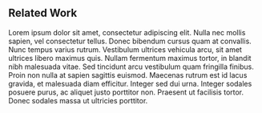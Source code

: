 ## Related Work
Lorem ipsum dolor sit amet, consectetur adipiscing elit. Nulla nec mollis sapien, vel consectetur tellus. Donec bibendum cursus quam at convallis. Nunc tempus varius rutrum. Vestibulum ultrices vehicula arcu, sit amet ultrices libero maximus quis. Nullam fermentum maximus tortor, in blandit nibh malesuada vitae. Sed tincidunt arcu vestibulum quam fringilla finibus. Proin non nulla at sapien sagittis euismod. Maecenas rutrum est id lacus gravida, et malesuada diam efficitur. Integer sed dui urna. Integer sodales posuere purus, ac aliquet justo porttitor non. Praesent ut facilisis tortor. Donec sodales massa ut ultricies porttitor.
